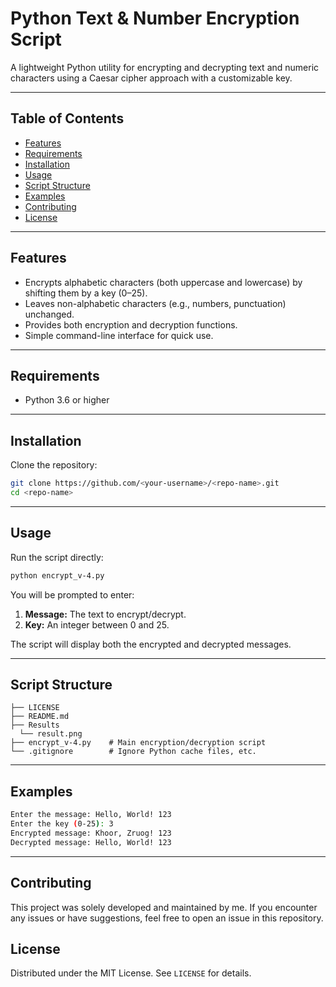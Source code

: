 # Python Text & Number Encryption Script

A lightweight Python utility for encrypting and decrypting text and numeric characters using a Caesar cipher approach with a customizable key.

---

## Table of Contents

* [Features](#features)
* [Requirements](#requirements)
* [Installation](#installation)
* [Usage](#usage)
* [Script Structure](#script-structure)
* [Examples](#examples)
* [Contributing](#contributing)
* [License](#license)

---

## Features

* Encrypts alphabetic characters (both uppercase and lowercase) by shifting them by a key (0–25).
* Leaves non-alphabetic characters (e.g., numbers, punctuation) unchanged.
* Provides both encryption and decryption functions.
* Simple command-line interface for quick use.

---

## Requirements

* Python 3.6 or higher

---

## Installation

Clone the repository:

```bash
git clone https://github.com/<your-username>/<repo-name>.git
cd <repo-name>
```

---

## Usage

Run the script directly:

```bash
python encrypt_v-4.py
```

You will be prompted to enter:

1. **Message:** The text to encrypt/decrypt.
2. **Key:** An integer between 0 and 25.

The script will display both the encrypted and decrypted messages.

---

## Script Structure

```
├── LICENSE
├── README.md
├── Results
  └── result.png
├── encrypt_v-4.py    # Main encryption/decryption script
└── .gitignore        # Ignore Python cache files, etc.
```

---

## Examples

```bash
Enter the message: Hello, World! 123
Enter the key (0-25): 3
Encrypted message: Khoor, Zruog! 123
Decrypted message: Hello, World! 123
```

---

## Contributing

This project was solely developed and maintained by me. If you encounter any issues or have suggestions, feel free to open an issue in this repository.

## License

Distributed under the MIT License. See `LICENSE` for details.
